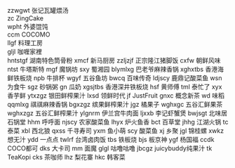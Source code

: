 zzwgwt 张记瓦罐煨汤  
zc ZingCake  
wpht 外婆馄饨  
ccm COCOMO  
llgf 料理工房  
gljl 咖喱家裡  
hntstgf 湖南特色筒骨粉
xmcf 新马厨房
zzljzjf 正宗隆江猪脚饭
cxfw 朝鲜风味
ntst 牛塔斯特
mgf 魔锅坊
sxy 蜀湘园
blymlxg 巴老爷麻辣香锅
xghxtbs 香港海鲜铁板烧
npb 牛排杯
wgyf 五谷鱼坊
bwcq 百味传奇
ldjscy 鹿鼎记酸菜鱼
wsn 为食牛
sgz 砂锅粥
gn 瓜奶
xgsjtbs 香港深井铁板烧
hsf 黄师傅
tml 泰忙了
xyx 香芋鲜
ytxzgz 银田鲜榨果汁
lxsd 领鲜时代
jf JustFruit
gnxc 概念新茶
wd 味稻
qqmlxg 祺祺麻辣香锅
bgxzgz 缤果鲜榨果汁
jgz 橘果子
wghxgc 五谷汇鲜果茶
wghxzgz 五谷汇鲜榨果汁
ylgnrm 伊兰宫牛肉面
ljxxb 李记虾蟹煲
bwjsgt 北味居石锅堂
hhm 呼呼面
njscy 农家酸菜鱼
lhyx 炉火鱼香
bct 百草堂
jhhg 江湖火锅
tc 泰菜
xbl 西北狼
qxss 千寻寿司
yxm 鱼小萌
scy 酸菜鱼
xj 乡聚
jgl 锦桂螺
xwkz 想无汁
ydd 一点点
twlrf 台湾卤肉饭
tbs 铁板烧
bjs 板京神
ygf 杨国福
ccdk COCO都可
dks 大卡司
mm 面魔
glgl 咕噜咕噜
jbcgz juicybuddy纯果汁
tk TeaKopi
cks 茶咖师
lhz 梨花寨
hkc 韩客菜